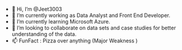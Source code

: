 - 👋 Hi, I’m @Jeet3003
- 👀 I’m currently working as Data Analyst and Front End Developer.
- 🌱 I’m currently learning Microsoft Azure.
- 💞️ I’m looking to collaborate on data sets and case studies for better understanding of the data.
- 📫 FunFact :  Pizza over anything (Major Weakness )

<!---
Jeet3003/Jeet3003 is a ✨ special ✨ repository because its `README.md` (this file) appears on your GitHub profile.
You can click the Preview link to take a look at your changes.
--->
